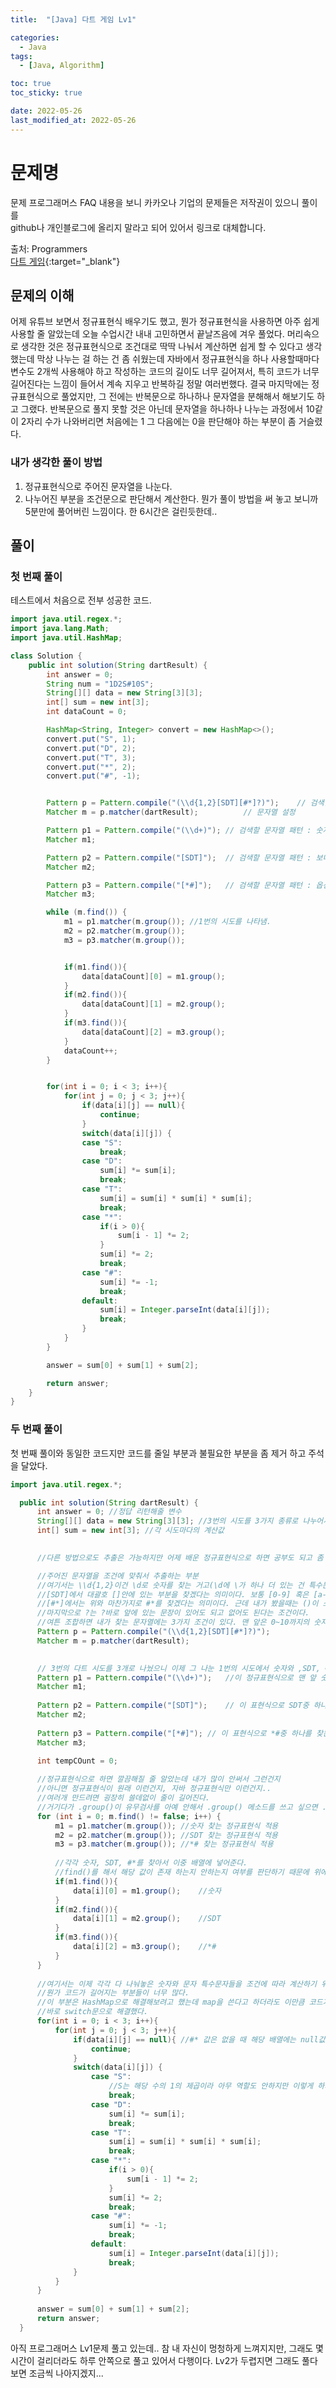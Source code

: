 ```yaml
---
title:  "[Java] 다트 게임 Lv1" 

categories:
  - Java
tags:
  - [Java, Algorithm]

toc: true
toc_sticky: true

date: 2022-05-26
last_modified_at: 2022-05-26
---
```



# 문제명

문제 프로그래머스 FAQ 내용을 보니 카카오나 기업의 문제들은 저작권이 있으니 풀이를<br>
github나 개인블로그에 올리지 말라고 되어 있어서 링크로 대체합니다.

출처: Programmers <br>
[다트 게임](https://programmers.co.kr/learn/courses/30/lessons/17682){:target="_blank"}  




## 문제의 이해
어제 유튜브 보면서 정규표현식 배우기도 했고, 뭔가 정규표현식을 사용하면 아주 쉽게 사용할 줄 알았는데
오늘 수업시간 내내 고민하면서 끝날즈음에 겨우 풀었다. 
머리속으로 생각한 것은 정규표현식으로 조건대로 딱딱 나눠서 계산하면 쉽게 할 수 있다고 생각했는데
막상 나누는 걸 하는 건 좀 쉬웠는데 자바에서 정규표현식을 하나 사용할때마다 변수도 2개씩 사용해야 하고
작성하는 코드의 길이도 너무 길어져서, 특히 코드가 너무 길어진다는 느낌이 들어서 계속 지우고 반복하길 정말 여러번했다.
결국 마지막에는 정규표현식으로 풀었지만, 그 전에는 반복문으로 하나하나 문자열을 분해해서 해보기도 하고 그랬다.
반복문으로 풀지 못할 것은 아닌데 문자열을 하나하나 나누는 과정에서 10같이 2자리 수가 나와버리면 처음에는 1 그 다음에는 0을 판단해야 하는 부분이 좀 거슬렸다.


### 내가 생각한 풀이 방법
1. 정규표현식으로 주어진 문자열을 나눈다.
2. 나누어진 부분을 조건문으로 판단해서 계산한다.
뭔가 풀이 방법을 써 놓고 보니까 5분만에 풀어버린 느낌이다. 한 6시간은 걸린듯한데..


## 풀이
### 첫 번째 풀이
테스트에서 처음으로 전부 성공한 코드.

```java
import java.util.regex.*;
import java.lang.Math;
import java.util.HashMap;

class Solution {
    public int solution(String dartResult) {
        int answer = 0;
        String num = "1D2S#10S";
        String[][] data = new String[3][3];
        int[] sum = new int[3];
        int dataCount = 0;

        HashMap<String, Integer> convert = new HashMap<>();
        convert.put("S", 1);
        convert.put("D", 2);
        convert.put("T", 3);
        convert.put("*", 2);
        convert.put("#", -1);


        Pattern p = Pattern.compile("(\\d{1,2}[SDT][#*]?)");    // 검색할 문자열 패턴 : 숫자
        Matcher m = p.matcher(dartResult);          // 문자열 설정

        Pattern p1 = Pattern.compile("(\\d+)"); // 검색할 문자열 패턴 : 숫자
        Matcher m1;

        Pattern p2 = Pattern.compile("[SDT]");  // 검색할 문자열 패턴 : 보너스
        Matcher m2;

        Pattern p3 = Pattern.compile("[*#]");   // 검색할 문자열 패턴 : 옵션
        Matcher m3;

        while (m.find()) {
            m1 = p1.matcher(m.group()); //1번의 시도를 나타냄.
            m2 = p2.matcher(m.group());
            m3 = p3.matcher(m.group());


            if(m1.find()){
                data[dataCount][0] = m1.group();
            }
            if(m2.find()){
                data[dataCount][1] = m2.group();
            }
            if(m3.find()){
                data[dataCount][2] = m3.group();
            }
            dataCount++;
        }


        for(int i = 0; i < 3; i++){
            for(int j = 0; j < 3; j++){
                if(data[i][j] == null){
                    continue;
                }
                switch(data[i][j]) {
                case "S":
                    break;
                case "D":
                    sum[i] *= sum[i];
                    break;
                case "T":
                    sum[i] = sum[i] * sum[i] * sum[i];
                    break;
                case "*":
                    if(i > 0){
                        sum[i - 1] *= 2;
                    }
                    sum[i] *= 2;
                    break;
                case "#":
                    sum[i] *= -1;
                    break;
                default:
                    sum[i] = Integer.parseInt(data[i][j]);
                    break;
                }
            }
        }

        answer = sum[0] + sum[1] + sum[2];

        return answer;
    }
}

```

### 두 번째 풀이
첫 번째 풀이와 동일한 코드지만 코드를 줄일 부분과 불필요한 부분을 좀 제거 하고 주석을 달았다.

```java
import java.util.regex.*;

  public int solution(String dartResult) {
      int answer = 0; //정답 리턴해줄 변수
      String[][] data = new String[3][3]; //3번의 시도를 3가지 종류로 나누어서 각각 저장할 배열
      int[] sum = new int[3]; //각 시도마다의 계산값
      

      //다른 방법으로도 추출은 가능하지만 어제 배운 정규표현식으로 하면 공부도 되고 좀 쉽게 할 수 있을거라고 생각했음.

      //주어진 문자열을 조건에 맞춰서 추출하는 부분
      //여기서는 \\d{1,2}이건 \d로 숫자를 찾는 거고(\d에 \가 하나 더 있는 건 특수문자라서 문자열 안에서 \표현하기 위해서 이다.)
      //[SDT]에서 대괄호 []안에 있는 부분을 찾겠다는 의미이다. 보통 [0-9] 혹은 [a-zA-Z]이런 식으로 쓰는데 이렇게 개별적인 알파벳도 가능하다.
      //[#*]에서는 위와 마찬가지로 #*를 찾겠다는 의미이다. 근데 내가 봤을때는 ()이 소괄호 안에 있는 걸 하나의 문장으로 친다고 했는데 []도 하나의 문장으로 치는건가?
      //마지막으로 ?는 ?바로 앞에 있는 문장이 있어도 되고 없어도 된다는 조건이다.
      //여튼 조합하면 내가 찾는 문자열에는 3가지 조건이 있다. 맨 앞은 0~10까지의 숫자, 가운데는 SDT 중 하나의 알파벳, 마지막은 #,*에 하나인데 없을 수도 있다.
      Pattern p = Pattern.compile("(\\d{1,2}[SDT][#*]?)");
      Matcher m = p.matcher(dartResult);
      

      // 3번의 다트 시도를 3개로 나눴으니 이제 그 나눈 1번의 시도에서 숫자와 ,SDT, #*없음. 을 찾아야한다.
      Pattern p1 = Pattern.compile("(\\d+)");	//이 정규표현식으로 맨 앞 숫자를 찾고
      Matcher m1;
      
      Pattern p2 = Pattern.compile("[SDT]");	// 이 표현식으로 SDT중 하나 찾고
      Matcher m2;
      
      Pattern p3 = Pattern.compile("[*#]");	// 이 표현식으로 *#중 하나를 찾는데, 생각해보니 못찾는 경우도 있는데 현재는 null을 반환하는 건지 반환을 못하는 건지?
      Matcher m3;

      int tempCOunt = 0;
      
      //정규표현식으로 하면 깔끔해질 줄 알았는데 내가 많이 안써서 그런건지
      //아니면 정규표현식이 원래 이런건지, 자바 정규표현식만 이런건지..
      //여러개 만드려면 굉장히 쓸데없이 줄이 길어진다.
      //거기다가 .group()이 유무검사를 아예 안해서 .group() 메소드를 쓰고 싶으면 .find()로 먼저 유무검사를 해야한다. .find()는 true false 반환
      for (int i = 0; m.find() != false; i++) {
          m1 = p1.matcher(m.group()); //숫자 찾는 정규표현식 적용
          m2 = p2.matcher(m.group()); //SDT 찾는 정규표현식 적용
          m3 = p3.matcher(m.group()); //*# 찾는 정규표현식 적용
          
          //각각 숫자, SDT, #*를 찾아서 이중 배열에 넣어준다.
          //find()를 해서 해당 값이 존재 하는지 안하는지 여부를 판단하기 때문에 위에 [*#]에서 ?를 써서 있는지 없는지 판단 안해도 된다.
          if(m1.find()){
              data[i][0] = m1.group();    //숫자
          }
          if(m2.find()){
              data[i][1] = m2.group();    //SDT
          }
          if(m3.find()){
              data[i][2] = m3.group();    //*#
          }
      }
  
      //여기서는 이제 각각 다 나눠놓은 숫자와 문자 특수문자들을 조건에 따라 계산하기 위해서 이중 반복문과 switch문을 사용했다.
      //뭔가 코드가 길어지는 부분들이 너무 많다.
      //이 부분은 HashMap으로 해결해보려고 했는데 map을 쓴다고 하더라도 이만큼 코드가 길어질듯해서
      //바로 switch문으로 해결했다.
      for(int i = 0; i < 3; i++){
          for(int j = 0; j < 3; j++){
              if(data[i][j] == null){ //#* 값은 없을 때 해당 배열에는 null값이 들어있다. 그걸 제어해주기 위한 부분
                  continue;
              }
              switch(data[i][j]) {
                  case "S":
                      //S는 해당 수의 1의 제곱이라 아무 역할도 안하지만 이렇게 하지 않으면 default에 들어갈 것이기 때문에 작성만 해줌
                      break;
                  case "D":
                      sum[i] *= sum[i];
                      break;
                  case "T":
                      sum[i] = sum[i] * sum[i] * sum[i];
                      break;
                  case "*":
                      if(i > 0){
                          sum[i - 1] *= 2;
                      }
                      sum[i] *= 2;
                      break;
                  case "#":
                      sum[i] *= -1;
                      break;
                  default:
                      sum[i] = Integer.parseInt(data[i][j]);
                      break;
              }
          }
      }
      
      answer = sum[0] + sum[1] + sum[2];
      return answer;
  }
```

아직 프로그래머스 Lv1문제 풀고 있는데.. 참 내 자신이 멍청하게 느껴지지만, 그래도 몇시간이 걸리더라도 하루 안쪽으로 풀고 있어서 다행이다.
Lv2가 두렵지면 그래도 풀다보면 조금씩 나아지겠지...

<br>



<!-- [맨 위](#){: .btn .btn--primary }{: .align-right} 스크롤시 자동으로 up to 화살표가 나오므로 삭제 -->
